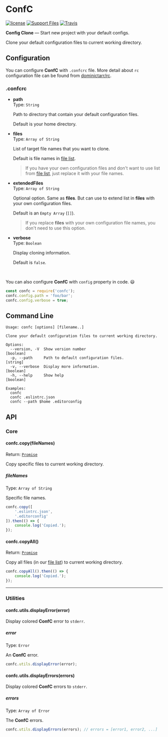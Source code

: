 # ConfC
[![license](https://img.shields.io/github/license/gluons/ConfC.svg?style=flat-square)](https://github.com/gluons/ConfC/blob/master/LICENSE)
[![Support Files](https://img.shields.io/badge/Support%20Files-5-orange.svg?style=flat-square)](https://github.com/gluons/ConfC/blob/master/files.yaml)
[![Travis](https://img.shields.io/travis/gluons/ConfC.svg?style=flat-square)](https://travis-ci.org/gluons/ConfC)

**Config Clone** — Start new project with your default configs.

Clone your default configuration files to current working directory.

## Configuration
You can configure **ConfC** with `.confcrc` file. More detail about `rc` configuration file can be found from [dominictarr/rc](https://github.com/dominictarr/rc).

### .confcrc
 - **path**  
   Type: `String`

   Path to directory that contain your default configuration files.

   Default is your home directory.
 - **files**  
   Type: `Array of String`

   List of target file names that you want to clone.

   Default is file names in [file list](./files.yaml).

   > If you have your own configuration files and don't want to use list from [file list](./files.yaml), just replace it with your file names.
 - **extendedFiles**  
   Type: `Array of String`

   Optional option. Same as **files**. But can use to extend list in **files** with your own configuration files.

   Default is an `Empty Array` (`[]`).

   > If you replace **files** with your own configuration file names, you don't need to use this option.
 - **verbose**  
   Type: `Boolean`

   Display cloning information.

   Default is `false`.

<br>

You can also configure **ConfC** with `config` property in code. 😃
```javascript
const confc = require('confc');
confc.config.path = 'foo/bar';
confc.config.verbose = true;
```

## Command Line
```
Usage: confc [options] [filename..]

Clone your default configuration files to current working directory.

Options:
  --version, -V  Show version number                                   [boolean]
  -p, --path     Path to default configuration files.                   [string]
  -v, --verbose  Display more information.                             [boolean]
  -h, --help     Show help                                             [boolean]

Examples:
  confc
  confc .eslintrc.json
  confc --path $home .editorconfig
```

## API
### Core
#### confc.copy(fileNames)
Return: [`Promise`](https://developer.mozilla.org/en-US/docs/Web/JavaScript/Reference/Global_Objects/Promise)

Copy specific files to current working directory.

##### fileNames
Type: `Array of String`

Specific file names.

```javascript
confc.copy([
    '.eslintrc.json',
    '.editorconfig'
]).then(() => {
    console.log('Copied.');
});
```

#### confc.copyAll()
Return: [`Promise`](https://developer.mozilla.org/en-US/docs/Web/JavaScript/Reference/Global_Objects/Promise)

Copy all files (in our [file list](./files.yaml)) to current working directory.
```javascript
confc.copyAll().then(() => {
    console.log('Copied.');
});
```

---

### Utilities

#### confc.utils.displayError(error)
Display colored **ConfC** error to `stderr`.

##### error
Type: `Error`

An **ConfC** error.

```javascript
confc.utils.displayError(error);
```

#### confc.utils.displayErrors(errors)
Display colored **ConfC** errors to `stderr`.

##### errors
Type: `Array of Error`

The **ConfC** errors.

```javascript
confc.utils.displayErrors(errors); // errors = [error1, error2, ...]
```
